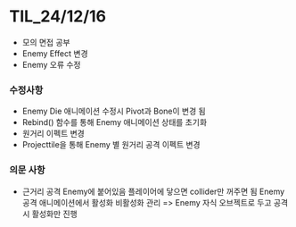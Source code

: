 # TIL_24/12/16

- 모의 면접 공부
- Enemy Effect 변경
- Enemy 오류 수정

### 수정사항
- Enemy Die 애니메이션 수정시 Pivot과 Bone이 변경 됨
- Rebind() 함수를 통해 Enemy 애니메이션 상태를 초기화
- 원거리 이펙트 변경
- Projecttile을 통해 Enemy 별 원거리 공격 이펙트 변경

### 의문 사항
- 근거리 공격
Enemy에 붙어있음
플레이어에 닿으면 collider만 꺼주면 됨
Enemy 공격 애니메이션에서 활성화 비활성화 관리
=> Enemy 자식 오브젝트로 두고 공격시 활성화만 진행